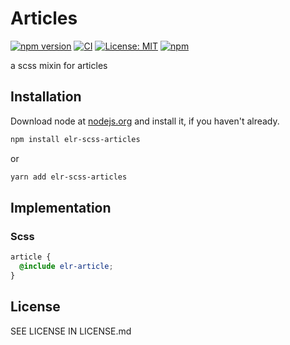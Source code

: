 # Articles

[![npm version](http://img.shields.io/npm/v/elr-scss-articles.svg)](https://www.npmjs.org/package/elr-scss-articles)
[![CI](https://github.com/Beth3346/elr-scss-articles/actions/workflows/node.js.yml/badge.svg)](https://github.com/Beth3346/elr-scss-articles/actions/workflows/node.js.yml)
[![License: MIT](https://img.shields.io/badge/License-MIT-yellow.svg)](https://opensource.org/licenses/MIT)
[![npm](https://img.shields.io/npm/dm/elr-scss-articles.svg?style=flat)](https://npmjs.com/package/elr-scss-articles)

a scss mixin for articles

## Installation

Download node at [nodejs.org](http://nodejs.org) and install it, if you haven't already.

```sh
npm install elr-scss-articles
```

or

```sh
yarn add elr-scss-articles
```

## Implementation

### Scss

```scss
article {
  @include elr-article;
}
```

## License

SEE LICENSE IN LICENSE.md
